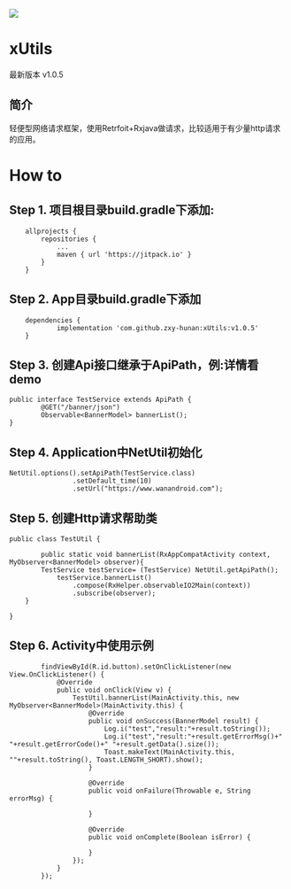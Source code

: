 [![](https://jitpack.io/v/zxy-hunan/xUtils.svg)](https://jitpack.io/#zxy-hunan/xUtils)

# xUtils
最新版本 v1.0.5

简介
-------  
轻便型网络请求框架，使用Retrfoit+Rxjava做请求，比较适用于有少量http请求的应用。

# How to
## Step 1. 项目根目录build.gradle下添加:
``` 
	allprojects {
		repositories {
			...
			maven { url 'https://jitpack.io' }
		}
	}
  ``` 
## Step 2. App目录build.gradle下添加
```  
	dependencies {
	        implementation 'com.github.zxy-hunan:xUtils:v1.0.5'
	}
```  

## Step 3. 创建Api接口继承于ApiPath，例:详情看demo
```  
public interface TestService extends ApiPath {
        @GET("/banner/json")
        Observable<BannerModel> bannerList();
}
```  

## Step 4. Application中NetUtil初始化
```  
NetUtil.options().setApiPath(TestService.class)
                .setDefault_time(10)
                .setUrl("https://www.wanandroid.com");
```  

## Step 5. 创建Http请求帮助类
```  
public class TestUtil {

        public static void bannerList(RxAppCompatActivity context, MyObserver<BannerModel> observer){
        TestService testService= (TestService) NetUtil.getApiPath();
            testService.bannerList()
                .compose(RxHelper.observableIO2Main(context))
                .subscribe(observer);
    }

}
```  

## Step 6. Activity中使用示例
```  
        findViewById(R.id.button).setOnClickListener(new View.OnClickListener() {
            @Override
            public void onClick(View v) {
                TestUtil.bannerList(MainActivity.this, new MyObserver<BannerModel>(MainActivity.this) {
                    @Override
                    public void onSuccess(BannerModel result) {
                        Log.i("test","result:"+result.toString());
                        Log.i("test","result:"+result.getErrorMsg()+" "+result.getErrorCode()+" "+result.getData().size());
                        Toast.makeText(MainActivity.this, ""+result.toString(), Toast.LENGTH_SHORT).show();
                    }

                    @Override
                    public void onFailure(Throwable e, String errorMsg) {

                    }

                    @Override
                    public void onComplete(Boolean isError) {

                    }
                });
            }
        });
```  
